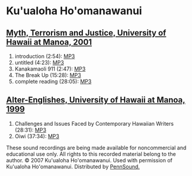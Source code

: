 Ku'ualoha Ho'omanawanui
=======================

[Myth, Terrorism and Justice, University of Hawaii at Manoa, 2001](UHM.html#Hoomanawanui_2001)
----------------------------------------------------------------------------------------------

1.  introduction (2:54): [MP3](http://media.sas.upenn.edu/pennsound/authors/Hoomanawanui/UHM/Hoomanawanui-Kuualhoa_1_Introduction_Myth-Terrorism_UHM_2001.mp3)
2.  untitled (4:23): [MP3](http://media.sas.upenn.edu/pennsound/authors/Hoomanawanui/UHM/Hoomanawanui-Kuualhoa_2_Untitled_Myth-Terrorism_UHM_2001.mp3)
3.  Kanakamaoli 911 (2:47): [MP3](http://media.sas.upenn.edu/pennsound/authors/Hoomanawanui/UHM/Hoomanawanui-Kuualhoa_3_Kanakamaoli911_Myth-Terrorism_UHM_2001.mp3)
4.  The Break Up (15:28): [MP3](http://media.sas.upenn.edu/pennsound/authors/Hoomanawanui/UHM/Hoomanawanui-Kuualhoa_4_The-Break-Up_Myth-Terrorism_UHM_2001.mp3)
5.  complete reading (28:05): [MP3](http://media.sas.upenn.edu/pennsound/authors/Hoomanawanui/UHM/Hoomanawanui-Kuualhoa_Myth-Terrorism_UHM_2001.mp3)

[Alter-Englishes, University of Hawaii at Manoa, 1999](UHM.html#Hoomanawanui_1999)
----------------------------------------------------------------------------------

1.  Challenges and Issues Faced by Contemporary Hawaiian Writers (28:31): [MP3](http://media.sas.upenn.edu/pennsound/authors/Hoomanawanui/UHM/Hoomanawanui-Kuualhoa_1_Challenges-and-Issues_Alter-Englishes_UHM_1999.mp3)
2.  Oiwi (37:34): [MP3](http://media.sas.upenn.edu/pennsound/authors/Hoomanawanui/UHM/Hoomanawanui-Kuualhoa_2_Oiwi_Alter-Englishes_UHM_1999.mp3)

These sound recordings are being made available for noncommercial
and educational use only. All rights to this recorded material belong
to the author. © 2007 Ku'ualoha Ho'omanawanui. Used with
permission of Ku'ualoha Ho'omanawanui. Distributed by [PennSound.](../index.html)

